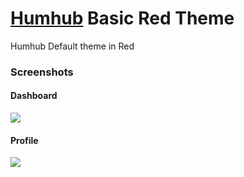 # [Humhub](https://www.humhub.org/en) Basic Red Theme
Humhub Default theme in Red

### Screenshots
#### Dashboard
![](https://github.com/GreenVolume/basicred-humhub-theme/blob/master/screenshot/Screenshot_1.png)

#### Profile
![](https://github.com/GreenVolume/basicred-humhub-theme/blob/master/screenshot/Screenshot_2.png)
